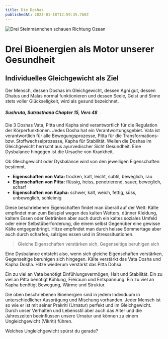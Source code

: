 ```yaml
---
title: Die Doshas
publishedAt: 2023-01-18T12:59:35.760Z
---
```

![Drei Steinmännchen schauen Richtung Ozean](/images/3_die-3-doshas.webp "Steinmännchen in Balance")

# Drei Bioenergien als Motor unserer Gesundheit

## Individuelles Gleichgewicht als Ziel

Der Mensch, dessen Doshas im Gleichgewicht, dessen Agni gut, dessen Dhatus und Malas normal funktionieren und dessen Seele, Geist und Sinne stets voller Glückseligkeit, wird als gesund bezeichnet.

##### Sushruta, Sutrasthana Chapter 15, Vers 48

Die 3 Doshas Vata, Pitta und Kapha sind verantwortlich für die Regulation der Körperfunktionen. Jedes Dosha hat ein Verantwortungsgebiet. Vata ist verantwortlich für alle Bewegungsprozesse, Pitta für die Transformations- bzw. Stoffwechselprozesse, Kapha für Stabilität. Weilen die Doshas im Gleichgewicht herrscht aus ayurvedischer Sicht Gesundheit. Eine Dysbalance hingegen ist die Ursache von Krankheit.

Ob Gleichgewicht oder Dysbalance wird von den jeweiligen Eigenschaften bestimmt.

* **Eigenschaften von Vata:** trocken, kalt, leicht, subtil, beweglich, rau
* **Eigenschaften von Pitta:** flüssig, heiss, penetrierend, sauer, beweglich, scharf
* **Eigenschaften von Kapha:** schwer, kalt, weich, fettig, süss, unbeweglich, schleimig

Diese beschriebenen Eigenschaften findet man überall auf der Welt: Kälte empfindet man zum Beispiel wegen des kalten Wetters, dünner Kleidung, kaltem Essen oder Getränken aber auch durch ein kaltes soziales Umfeld oder einer Selbstüberforderung, die einem selbst Gegenüber eine gewisse Kälte entgegenbringt. Hitze empfindet man durch heisse Sommertage aber auch durch scharfes, salziges essen und in Stresssituationen.

> Gleiche Eigenschaften verstärken sich, Gegenseitige beruhigen sich

Eine Dysbalance entsteht also, wenn sich gleiche Eigenschaften verstärken, Gegenseitige beruhigen sich hingegen. Kälte verstärkt das Vata Dosha und Kapha Dosha. Hitze wiederum verstärkt das Pitta Dohsa.

Ein zu viel an Vata benötigt Einfühlungsvermögen, Halt und Stabilität. Ein zu viel an Pitta benötigt Kühlung, Freiraum und Entspannung. Ein zu viel an Kapha benötigt Bewegung, Wärme und Struktur.

Die oben beschriebenen Bioenergien sind in jedem Individuum in unterschiedlicher Ausprägung und Mischung vorhanden. Jeder Mensch ist so wie er ist mit seiner Prakriti (Urnatur) perfekt und im Gleichgewicht. Durch unser Verhalten und Lebensstil aber auch das Alter und die Jahreszeiten beeinflussen unsere Urnatur und können zu einem Ungleichgewicht (Vikriti) führen. 

Welches Ungleichgewicht spürst du gerade?